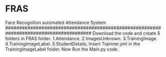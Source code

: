 # FRAS
Face Recognition automated Attendance System
#######################################################################################
Download the code and create 5 folders in FRAS folder.
1.Attendance.
2.ImagesUnknown.
3.TrainingImage.
4.TrainingImageLabel.
5.StudentDetails.
Insert Trainner.yml in the TrainingImageLabel folder.
Now Run the Main.py code.
